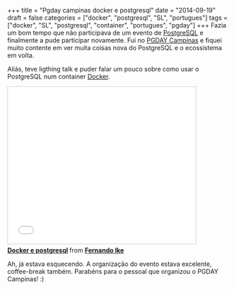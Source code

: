 +++
title = "Pgday campinas docker e postgresql"
date = "2014-09-19"
draft = false
categories = ["docker", "postgresql", "SL", "portugues"]
tags = ["docker", "SL", "postgresql", "container", "portugues", "pgday"]
+++
Fazia um bom tempo que não participava de um evento de [PostgreSQL][postgresql] 
e finalmente a pude participar novamente. Fui no [PGDAY Campinas][pgday] e fiquei 
muito contente em ver muita coisas nova do PostgreSQL e o ecossistema em volta. 

Aliás, teve ligthing talk e puder falar um pouco sobre como usar o 
PostgreSQL num container [Docker][docker].

<iframe src="//www.slideshare.net/slideshow/embed_code/38899288" width="425" height="355" frameborder="0" marginwidth="0" marginheight="0" scrolling="no" style="border:1px solid #CCC; border-width:1px; margin-bottom:5px; max-width: 100%;" allowfullscreen> </iframe> <div style="margin-bottom:5px"> <strong> <a href="//www.slideshare.net/fernandoike/docker-postgresql" title="Docker e postgresql" target="_blank">Docker e postgresql</a> </strong> from <strong><a href="//www.slideshare.net/fernandoike" target="_blank">Fernando Ike</a></strong> </div>


Ah, já estava esquecendo. A organização do evento estava excelente, 
coffee-break também. Parabéns para o pessoal que organizou o PGDAY 
Campinas! :)

[postgresql]: http://www.postgresql.org
[pgday]: http://pgdaycampinas.com.br/
[docker]: http://www.docker.io/
